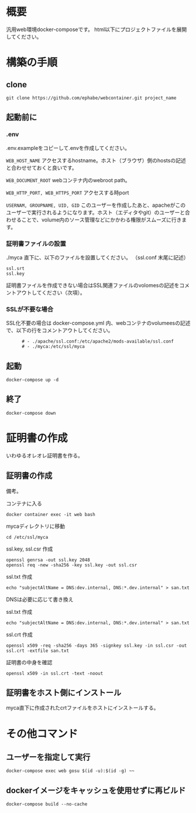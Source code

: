 # 概要

汎用web環境docker-composeです。
html以下にプロジェクトファイルを展開してください。

# 構築の手順

## clone
```
git clone https://github.com/ephabe/webcontainer.git project_name
```

## 起動前に

### .env
.env.exampleをコピーして.envを作成してください。

`WEB_HOST_NAME` アクセスするhostname。ホスト（ブラウザ）側のhostsの記述と合わせせておくと良いです。

`WEB_DOCUMENT_ROOT` webコンテナ内のwebroot path。

`WEB_HTTP_PORT, WEB_HTTPS_PORT` アクセスする時port

`USERNAM, GROUPNAME, UID, GID` このユーザーを作成したあと、apacheがこのユーザーで実行されるようになります。ホスト（エディタやgit）のユーザーと合わせることで、volume内のソース管理などにかかわる権限がスムーズに行きます。


### 証明書ファイルの設置
./myca 直下に、以下のファイルを設置してください。
（ssl.conf 末尾に記述）
```
ssl.srt
ssl.key
```

証明書ファイルを作成できない場合はSSL関連ファイルのvolomesの記述をコメントアウトしてください（次項）。

### SSLが不要な場合
SSL化不要の場合は docker-compose.yml 内、webコンテナのvolumeesの記述で、以下の行をコメントアウトしてください。
```
      # - ./apache/ssl.conf:/etc/apache2/mods-available/ssl.conf
      # - ./myca:/etc/ssl/myca
```

## 起動
```
docker-compose up -d
```

## 終了
```
docker-compose down
```


# 証明書の作成

いわゆるオレオレ証明書を作る。

## 証明書の作成

備考。

コンテナに入る
```
docker container exec -it web bash
```

mycaディレクトリに移動
```
cd /etc/ssl/myca
```

ssl.key, ssl.csr 作成
```
openssl genrsa -out ssl.key 2048
openssl req -new -sha256 -key ssl.key -out ssl.csr
```

ssl.txt 作成
```
echo "subjectAltName = DNS:dev.internal, DNS:*.dev.internal" > san.txt
```
DNSは必要に応じて書き換え

ssl.txt 作成
```
echo "subjectAltName = DNS:dev.internal, DNS:*.dev.internal" > san.txt
```

ssl.crt 作成
```
openssl x509 -req -sha256 -days 365 -signkey ssl.key -in ssl.csr -out ssl.crt -extfile san.txt
```

証明書の中身を確認
```
openssl x509 -in ssl.crt -text -noout
```

## 証明書をホスト側にインストール
myca直下に作成されたcrtファイルをホストにインストールする。


# その他コマンド

## ユーザーを指定して実行
```
docker-compose exec web gosu $(id -u):$(id -g) ~~
```

## dockerイメージをキャッシュを使用せずに再ビルド
```
docker-compose build --no-cache
```